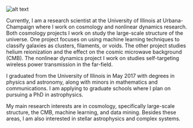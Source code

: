 ![alt text](images/IMG5383.JPG)

Currently, I am a research scientist at the University of Illinois at Urbana-Champaign where I work on cosmology and nonlinear dynamics research. Both cosmology projects I work on study the large-scale structure of the universe. One project focuses on using machine learning techniques to classify galaxies as clusters, filaments, or voids. The other project studies helium reionization and the effect on the cosmic microwave background (CMB). The nonlinear dynamics project I work on studies self-targeting wireless power transmission in the far-field.

I graduated from the University of Illinois in May 2017 with degrees in physics and astronomy, along with minors in mathematics and communications. I am applying to graduate schools where I plan on pursuing a PhD in astrophysics. 

My main research interests are in cosmology, specifically large-scale structure, the CMB, machine learning, and data mining. Besides these areas, I am also interested in stellar astrophysics and complex systems. 
